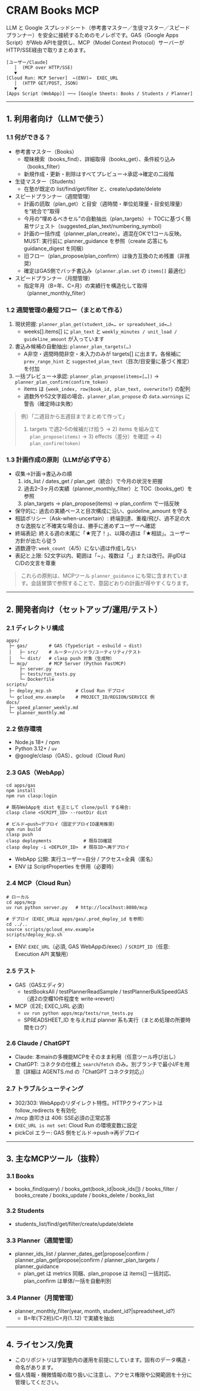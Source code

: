 # CRAM Books MCP

LLM と Google スプレッドシート（参考書マスター／生徒マスター／スピードプランナー）を安全に接続するためのモノレポです。GAS（Google Apps Script）がWeb APIを提供し、MCP（Model Context Protocol）サーバーがHTTP/SSE経由で取りまとめます。

```
[ユーザー/Claude]
   │  (MCP over HTTP/SSE)
   ▼
[Cloud Run: MCP Server]  ←(ENV)→  EXEC_URL
   │  (HTTP GET/POST, JSON)
   ▼
[Apps Script (WebApp)] ──→ [Google Sheets: Books / Students / Planner]
```

---

## 1. 利用者向け（LLMで使う）

### 1.1 何ができる？
- 参考書マスター（Books）
  - 曖昧検索（books_find）、詳細取得（books_get）、条件絞り込み（books_filter）
  - 新規作成・更新・削除はすべてプレビュー→承認→確定の二段階
- 生徒マスター（Students）
  - 在塾が既定の list/find/get/filter と、create/update/delete
- スピードプランナー（週間管理）
  - 計画の読取（plan_get）と目安（週時間・単位処理量・目安処理量）を“統合で”取得
  - 今月の“埋めるべきセル”の自動抽出（plan_targets）＋ TOCに基づく簡易サジェスト（suggested_plan_text/numbering_symbol）
  - 計画の一括作成（planner_plan_create）。週混在OKで1コール反映。MUST: 実行前に planner_guidance を参照（create 応答にも guidance_digest を同梱）
  - 旧フロー（plan_propose/plan_confirm）は後方互換のため残置（非推奨）
  - 確定はGAS側でバッチ書込み（`planner.plan.set` の `items[]` 最適化）
- スピードプランナー（月間管理）
  - 指定年月（B=年、C=月）の実績行を構造化して取得（planner_monthly_filter）

### 1.2 週間管理の最短フロー（まとめて作る）
1) 現状把握: `planner_plan_get(student_id=… or spreadsheet_id=…)`
   - weeks[].items[] に `plan_text` と `weekly_minutes / unit_load / guideline_amount` が入っています
2) 書込み候補の自動抽出: `planner_plan_targets(…)`
   - A非空・週間時間非空・未入力のみが targets[] に出ます。各候補に `prev_range_hint` と `suggested_plan_text`（目次/目安量に基づく推定）を付加
3) 一括プレビュー→承認: `planner_plan_propose(items=[…])` → `planner_plan_confirm(confirm_token)`
   - items は `{week_index, row|book_id, plan_text, overwrite?}` の配列
   - 週数外や52文字超の場合、`planner_plan_propose` の `data.warnings` に警告（確定時は失敗）

> 例）「二週目から五週目までまとめて作って」
> 1) targets で週2–5の候補だけ拾う → 2) items を組み立て `plan_propose(items)` → 3) effects（差分）を確認 → 4) `plan_confirm(token)`

### 1.3 計画作成の原則（LLMが必ず守る）
- 収集→計画→書込みの順
  1) ids_list / dates_get / plan_get（統合）で今月の状況を把握
  2) 過去2–3ヶ月の実績（planner_monthly_filter）と TOC（books_get）を参照
  3) plan_targets → plan_propose(items) → plan_confirm で一括反映
- 保守的に: 過去の実績ペースと目次構成に沿い、guideline_amount を守る
- 相談ポリシー（Ask-when-uncertain）: 終端到達、重複/飛び、過不足の大きな逸脱など不確実な場合は、勝手に進めずユーザーへ確認
- 終端表記: 終える週の末尾に「★完了！」、以降の週は「★相談」。ユーザー方針が出たら従う
- 週数遵守: `week_count`（4/5）にない週は作成しない
- 表記と上限: 52文字以内、範囲は「~」、複数は「,」または改行。非gIDはC/Dの文言を尊重

> これらの原則は、MCPツール `planner_guidance` にも常に含まれています。会話冒頭で参照することで、意図どおりの計画が得やすくなります。

---

## 2. 開発者向け（セットアップ/運用/テスト）

### 2.1 ディレクトリ構成
```
apps/
 ├─ gas/        # GAS (TypeScript → esbuild → dist)
 │   ├─ src/    # ルーター/ハンドラ/ユーティリティ/テスト
 │   └─ dist/   # clasp push 対象（生成物）
 └─ mcp/        # MCP Server (Python FastMCP)
     ├─ server.py
     ├─ tests/run_tests.py
     └─ Dockerfile
scripts/
 ├─ deploy_mcp.sh         # Cloud Run デプロイ
 └─ gcloud_env.example    # PROJECT_ID/REGION/SERVICE 例
docs/
 ├─ speed_planner_weekly.md
 └─ planner_monthly.md
```

### 2.2 依存環境
- Node.js 18+ / npm
- Python 3.12+ / `uv`
- @google/clasp（GAS）、gcloud（Cloud Run）

### 2.3 GAS（WebApp）
```
cd apps/gas
npm install
npm run clasp:login

# 既存WebAppを dist を正として clone/pull する場合:
clasp clone <SCRIPT_ID> --rootDir dist

# ビルド→push→デプロイ（固定デプロイID運用推奨）
npm run build
clasp push
clasp deployments            # 既存ID確認
clasp deploy -i <DEPLOY_ID>  # 既存IDへ再デプロイ
```
- WebApp 公開: 実行ユーザー=自分 / アクセス=全員（匿名）
- ENV は ScriptProperties を併用（必要時）

### 2.4 MCP（Cloud Run）
```
# ローカル
cd apps/mcp
uv run python server.py   # http://localhost:8080/mcp

# デプロイ（EXEC_URLは apps/gas/.prod_deploy_id を参照）
cd ../..
source scripts/gcloud_env.example
scripts/deploy_mcp.sh
```
- ENV: `EXEC_URL`（必須, GAS WebAppの/exec）/ `SCRIPT_ID`（任意: Execution API 実験用）

### 2.5 テスト
- GAS（GASエディタ）
  - testBooksAll / testPlannerReadSample / testPlannerBulkSpeedGAS（週2の空欄10件程度を write→revert）
- MCP（E2E; EXEC_URL 必須）
  - `uv run python apps/mcp/tests/run_tests.py`
  - SPREADSHEET_ID を与えれば planner 系も実行（まとめ処理の所要時間をログ）

### 2.6 Claude / ChatGPT
- Claude: 本mainの多機能MCPをそのまま利用（任意ツール呼び出し）
- ChatGPT: コネクタの仕様上 `search`/`fetch` のみ。別ブランチで最小I/Fを用意（詳細は AGENTS.md の「ChatGPT コネクタ対応」）

### 2.7 トラブルシューティング
- 302/303: WebAppのリダイレクト特性。HTTPクライアントは follow_redirects を有効化
- /mcp 直叩きは 406: SSE必須の正常応答
- `EXEC_URL is not set`: Cloud Run の環境変数に設定
- pickCol エラー: GAS 側をビルド→push→再デプロイ

---

## 3. 主なMCPツール（抜粋）

### 3.1 Books
- books_find(query) / books_get(book_id|book_ids[]) / books_filter / books_create / books_update / books_delete / books_list

### 3.2 Students
- students_list/find/get/filter/create/update/delete

### 3.3 Planner（週間管理）
- planner_ids_list / planner_dates_get|propose|confirm / planner_plan_get|propose|confirm / planner_plan_targets / planner_guidance
  - plan_get は metrics 同梱、plan_propose は items[] 一括対応、plan_confirm は単体/一括を自動判別

### 3.4 Planner（月間管理）
- planner_monthly_filter(year, month, student_id?|spreadsheet_id?)
  - B=年(下2桁)/C=月(1..12) で実績を抽出

---

## 4. ライセンス/免責
- このリポジトリは学習塾内の運用を前提にしています。固有のデータ構造・命名があります。
- 個人情報・機微情報の取り扱いに注意し、アクセス権限や公開範囲を十分に管理してください。
